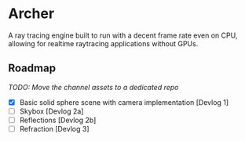 # Archer
A ray tracing engine built to run with a decent frame rate even on CPU, allowing for realtime raytracing applications without GPUs.

## Roadmap
*TODO: Move the channel assets to a dedicated repo*

- [x] Basic solid sphere scene with camera implementation [Devlog 1]
- [ ] Skybox [Devlog 2a]
- [ ] Reflections [Devlog 2b]
- [ ] Refraction [Devlog 3]
